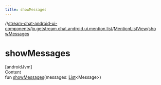 ```yaml
---
title: showMessages
---
```

//[stream-chat-android-ui-components](../../../index.md)/[io.getstream.chat.android.ui.mention.list](../index.md)/[MentionListView](index.md)/[showMessages](showMessages.md)



# showMessages  
[androidJvm]  
Content  
fun [showMessages](showMessages.md)(messages: [List](https://kotlinlang.org/api/latest/jvm/stdlib/kotlin.collections/-list/index.html)&lt;Message&gt;)  



